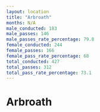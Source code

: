 ```yaml
---
layout: location
title: "Arbroath"
months: N/A
male_conducted: 183
male_passes: 146
male_passes_rate_percentage: 79.8
female_conducted: 244
female_passes: 166
female_pass_rate_percentage: 68
total_conducted: 427
total_passes: 312
total_pass_rate_percentage: 73.1
---
```


# Arbroath
